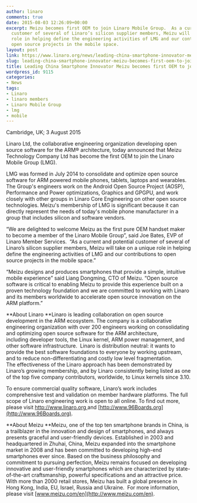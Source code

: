 ```yaml
---
author: linaro
comments: true
date: 2015-08-03 12:26:09+00:00
excerpt: Meizu becomes first OEM to join Linaro Mobile Group.  As a current and potential
  customer of several of Linaro’s silicon supplier members, Meizu will take on a unique
  role in helping define the engineering activities of LMG and our contributions to
  open source projects in the mobile space.
layout: post
link: https://www.linaro.org/news/leading-china-smartphone-innovator-meizu-becomes-first-oem-to-join-linaro-mobile-group/
slug: leading-china-smartphone-innovator-meizu-becomes-first-oem-to-join-linaro-mobile-group
title: Leading China Smartphone Innovator Meizu becomes first OEM to join Linaro Mobile Group
wordpress_id: 9115
categories:
- News
tags:
- Linaro
- linaro members
- Linaro Mobile Group
- lmg
- mobile
---
```


Cambridge, UK; 3 August 2015


Linaro Ltd, the collaborative engineering organization developing open source software for the ARM® architecture, today announced that Meizu Technology Company Ltd has become the first OEM to join the Linaro Mobile Group (LMG).




LMG was formed in July 2014 to consolidate and optimize open source software for ARM powered mobile phones, tablets, laptops and wearables. The Group's engineers work on the Android Open Source Project (AOSP), Performance and Power optimizations, Graphics and GPGPU, and work closely with other groups in Linaro Core Engineering on other open source technologies. Meizu's membership of LMG is significant because it can directly represent the needs of today's mobile phone manufacturer in a group that includes silicon and software vendors.




“We are delighted to welcome Meizu as the first pure OEM handset maker to become a member of the Linaro Mobile Group”, said Joe Bates, EVP of Linaro Member Services.  “As a current and potential customer of several of Linaro’s silicon supplier members, Meizu will take on a unique role in helping define the engineering activities of LMG and our contributions to open source projects in the mobile space.”




“Meizu designs and produces smartphones that provide a simple, intuitive mobile experience” said Liang Dongming, CTO of Meizu. “Open source software is critical to enabling Meizu to provide this experience built on a proven technology foundation and we are committed to working with Linaro and its members worldwide to accelerate open source innovation on the ARM platform.”




**About Linaro
**Linaro is leading collaboration on open source development in the ARM ecosystem. The company is a collaborative engineering organization with over 200 engineers working on consolidating and optimizing open source software for the ARM architecture, including developer tools, the Linux kernel, ARM power management, and other software infrastructure.  Linaro is distribution neutral: it wants to provide the best software foundations to everyone by working upstream, and to reduce non-differentiating and costly low level fragmentation. The effectiveness of the Linaro approach has been demonstrated by Linaro’s growing membership, and by Linaro consistently being listed as one of the top five company contributors, worldwide, to Linux kernels since 3.10.




To ensure commercial quality software, Linaro’s work includes comprehensive test and validation on member hardware platforms. The full scope of Linaro engineering work is open to all online. To find out more, please visit [http://www.linaro.org ](http://www.linaro.org)and [http://www.96Boards.org](http://www.96Boards.org).




**About Meizu
**Meizu, one of the top ten smartphone brands in China, is a trailblazer in the innovation and design of smartphones, and always presents graceful and user-friendly devices. Established in 2003 and headquartered in Zhuhai, China, Meizu expanded into the smartphone market in 2008 and has been committed to developing high-end smartphones ever since. Based on the business philosophy and commitment to pursuing perfection, Meizu remains focused on developing innovative and user-friendly smartphones which are characterized by state-of-the-art craftsmanship, powerful specifications and an attractive price. With more than 2000 retail stores, Meizu has built a global presence in Hong Kong, India, EU, Israel, Russia and Ukraine.  For more information, please visit [www.meizu.com/en](http://www.meizu.com/en).
